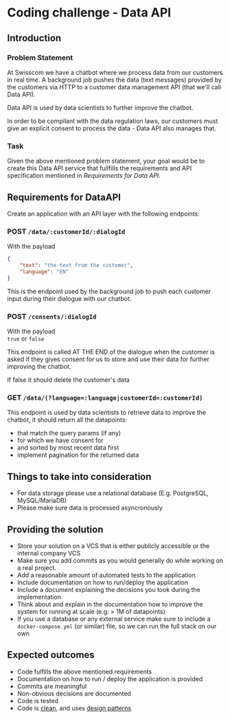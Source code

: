 # Coding challenge - Data API

## Introduction

### Problem Statement

At Swisscom we have a chatbot where we process data from our customers in real time.
A background job pushes the data (text messages) provided by the customers via HTTP to a customer data management API (that we'll call Data API).  

Data API is used by data scientists to further improve the chatbot.

In order to be compilant with the data regulation laws, our customers must give an
explicit consent to process the data - Data API also manages that.

### Task

Given the above mentioned problem statement, your goal would be to create
this Data API service that fullfills the requirements and API specification 
mentioned in _Requirements for Data API_.

## Requirements for DataAPI

Create an application with an API layer with the following endpoints:

### POST `/data/:customerId/:dialogId`
With the payload
```json
{
    "text": "the text from the customer",
    "language": "EN"
}
```

This is the endpoint used by the background job to push each customer input during their dialogue with our chatbot.


### POST `/consents/:dialogId`
With the payload  
`true` or `false`  

This endpoint is called AT THE END of the dialogue when the customer is asked if they gives consent for us to store and use their data for further improving the chatbot.  
  
If false it should delete the customer's data

### GET `/data/(?language=:language|customerId=:customerId)`

This endpoint is used by data scientists to retrieve data to improve the chatbot, it should return all the datapoints:

- that match the query params (if any)
- for which we have consent for
- and sorted by most recent data first
- implement pagination for the returned data

## Things to take into consideration

- For data storage please use a relational database (E.g. PostgreSQL, MySQL/MariaDB)
- Please make sure data is processed asyncronously

## Providing the solution

- Store your solution on a VCS that is either publicly accessible or the internal company VCS 
- Make sure you add commits as you would generally do while working on a real project.
- Add a reasonable amount of automated tests to the application
- Include documentation on how to run/deploy the application
- Include a document explaining the decisions you took during the implementation
- Think about and explain in the documentation how to improve the system for running at scale (e.g: > 1M of datapoints)
- If you use a database or any external service make sure to include a `docker-compose.yml` (or similar) file, so we can run the full stack on our own

## Expected outcomes

- Code fulfills the above mentioned requirements
- Documentation on how to run / deploy the application is provided
- Commits are meaningful
- Non-obvious decisions are documented
- Code is tested
- Code is [clean](https://www.geeksforgeeks.org/characteristics-of-a-clean-code/), and uses [design patterns](https://www.geeksforgeeks.org/software-design-patterns/)

